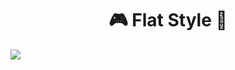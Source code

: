 <h1 align="center">
  🎮 Flat Style 🎴
</h1>


<img align="center"   src="https://raw.githubusercontent.com/Arthurcn96/Flat3D/master/assets/Flat.gif" />
